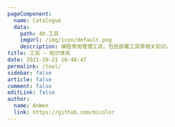 ```yaml
---
pageComponent: 
  name: Catalogue
  data: 
    path: 40.工具
    imgUrl: /img/icon/default.png
    description: 编程常用管理工具，包括部署工具等相关知识。
title: 工具 - 知识体系
date: 2021-10-21 16:48:47
permalink: /tool/
sidebar: false
article: false
comment: false
editLink: false
author: 
  name: AnWen
  link: https://github.com/micolor
---
```

